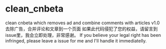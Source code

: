 # clean_cnbeta
clean cnbeta which removes ad and combine comments with articles
v1.0 去除广告，合并评论和文章到一个页面
如果此代码侵犯了您的权益，请留言到issue里，我会立即处理，非常感谢。
If you believe your legal right has been infringed, please leave a issue for me and I'll handle it immediatelly.
